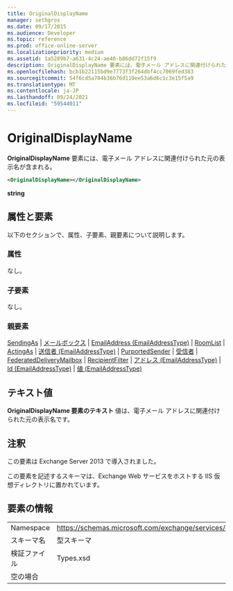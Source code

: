 ```yaml
---
title: OriginalDisplayName
manager: sethgros
ms.date: 09/17/2015
ms.audience: Developer
ms.topic: reference
ms.prod: office-online-server
ms.localizationpriority: medium
ms.assetid: 1a5289b7-a631-4c24-ae46-b86dd72f15f9
description: OriginalDisplayName 要素には、電子メール アドレスに関連付けられた元の表示名が含まれる。
ms.openlocfilehash: bcb1b22115bd9e7773f3f264dbf4cc7069fed383
ms.sourcegitcommit: 54f6cd5a704b36b76d110ee53a6d6c1c3e15f5a9
ms.translationtype: MT
ms.contentlocale: ja-JP
ms.lasthandoff: 09/24/2021
ms.locfileid: "59544011"
---
```

# <a name="originaldisplayname"></a>OriginalDisplayName

**OriginalDisplayName** 要素には、電子メール アドレスに関連付けられた元の表示名が含まれる。 
  
```XML
<OriginalDisplayName></OriginalDisplayName>
```

 **string**
## <a name="attributes-and-elements"></a>属性と要素

以下のセクションで、属性、子要素、親要素について説明します。
  
### <a name="attributes"></a>属性

なし。
  
### <a name="child-elements"></a>子要素

なし。
  
### <a name="parent-elements"></a>親要素

[SendingAs](sendingas.md)  | [メールボックス](mailbox.md)  | [EmailAddress (EmailAddressType)](emailaddress-emailaddresstype.md)  | [RoomList](roomlist.md)  | [ActingAs](actingas.md)  | [送信者 (EmailAddressType)](sender-emailaddresstype.md)  | [PurportedSender](purportedsender.md)  | [受信者](recipient.md)  | [FederatedDeliveryMailbox](federateddeliverymailbox.md)  | [RecipientFilter](recipientfilter.md)  | [アドレス (EmailAddressType)](address-emailaddresstype.md)  | [Id (EmailAddressType)](id-emailaddresstype.md)  | [値 (EmailAddressType)](value-emailaddresstype.md)
  
## <a name="text-value"></a>テキスト値

**OriginalDisplayName 要素のテキスト** 値は、電子メール アドレスに関連付けられた元の表示名です。 
  
## <a name="remarks"></a>注釈

この要素は Exchange Server 2013 で導入されました。
  
この要素を記述するスキーマは、Exchange Web サービスをホストする IIS 仮想ディレクトリに置かれています。
  
## <a name="element-information"></a>要素の情報

|||
|:-----|:-----|
|Namespace  <br/> |https://schemas.microsoft.com/exchange/services/2006/types  <br/> |
|スキーマ名  <br/> |型スキーマ  <br/> |
|検証ファイル  <br/> |Types.xsd  <br/> |
|空の場合  <br/> ||
   

